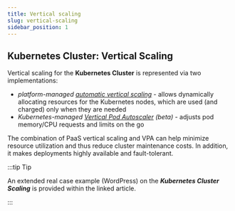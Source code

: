 ```yaml
---
title: Vertical scaling
slug: vertical-scaling
sidebar_position: 1
---
```


## Kubernetes Cluster: Vertical Scaling

Vertical scaling for the **Kubernetes Cluster** is represented via two implementations:

- _platform-managed [automatic vertical scaling](/docs/ApplicationSetting/Scaling%20And%20Clustering/Automatic%20Vertical%20Scaling)_ - allows dynamically allocating resources for the Kubernetes nodes, which are used (and charged) only when they are needed
- _Kubernetes-managed [Vertical Pod Autoscaler](https://cloud.google.com/kubernetes-engine/docs/concepts/verticalpodautoscaler) (beta)_ - adjusts pod memory/CPU requests and limits on the go

The combination of PaaS vertical scaling and VPA can help minimize resource utilization and thus reduce cluster maintenance costs. In addition, it makes deployments highly available and fault-tolerant.

:::tip Tip

An extended real case example (WordPress) on the **_Kubernetes Cluster Scaling_** is provided within the linked article.

:::
